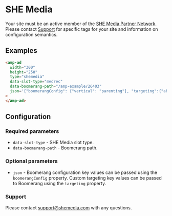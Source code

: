 # SHE Media

Your site must be an active member of the [SHE Media Partner Network](http://www.shemedia.com). Please contact [Support](mailto:support@shemedia.com) for specific tags for your site and information on configuration semantics.

## Examples

```html
<amp-ad
  width="300"
  height="250"
  type="shemedia"
  data-slot-type="medrec"
  data-boomerang-path="/amp-example/26403"
  json='{"boomerangConfig": {"vertical": "parenting"}, "targeting":{"abc":["xyz"]}}'
>
</amp-ad>
```

## Configuration

### Required parameters

-   `data-slot-type` - SHE Media slot type.
-   `data-boomerang-path` - Boomerang path.

### Optional parameters

-   `json` - Boomerang configuration key values can be passed using the `boomerangConfig` property. Custom targeting key values can be passed to Boomerang using the `targeting` property.

### Support

Please contact support@shemedia.com with any questions.
